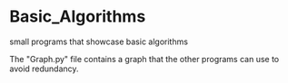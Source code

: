 # Basic_Algorithms
small programs that showcase basic algorithms

The "Graph.py" file contains a graph that the other programs can use to avoid redundancy.
